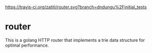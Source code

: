 https://travis-ci.org/zatiti/router.svg?branch=dndungu%2Finitial_tests

# router
This is a golang HTTP router that implements a trie data structure for optimal performance.
